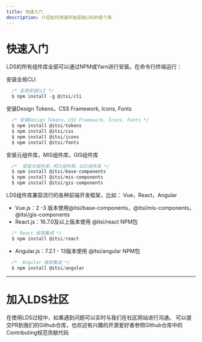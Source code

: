 ```yaml
---
title: 快速入门
description: 介绍如何快速开始安装LDS的各个库
---
```


# 快速入门

LDS的所有组件库全部可以通过NPM或Yarn进行安装。在命令行终端运行：

安装全局CLI
```javascript
  /* 全局安装CLI */
  $ npm install -g @itsi/cli
```
安装Design Tokens，CSS Framework, Icons, Fonts
```javascript
  /* 安装Design Tokens，CSS Framework, Icons, Fonts */
  $ npm install @itsi/tokens
  $ npm install @itsi/css
  $ npm install @itsi/icons
  $ npm install @itsi/fonts
```
安装元组件库，MIS组件库，GIS组件库
```javascript
  /*  安装元组件库，MIS组件库，GIS组件库 */
  $ npm install @itsi/base-components
  $ npm install @itsi/mis-components
  $ npm install @itsi/gis-components
```

LDS组件库兼容流行的各种前端开发框架，比如： Vue，React，Angular

- Vue.js：2 -3 版本使用@itsi/base-components，@itsi/mis-components，@itsi/gis-components
- React.js：16.7.0及以上版本使用 @itsi/react NPM包
```javascript
  /* React 框架集成 */
  $ npm install @itsi/react
```
- Angular.js：7.2.1 - 13版本使用 @itsi/angular NPM包
```javascript
  /*  Angular 框架集成 */
  $ npm install @itsi/angular
```
<hr />

# 加入LDS社区

在使用LDS过程中，如果遇到问题可以实时与我们在社区网站进行沟通。
可以提交PR到我们的Github仓库，也欢迎有兴趣的开源爱好者参照Github仓库中的Contributing规范贡献代码